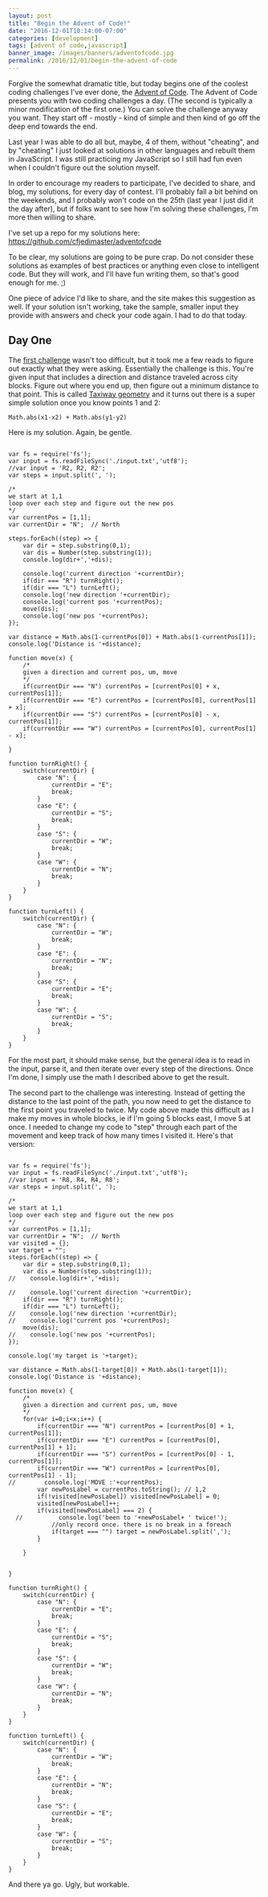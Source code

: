```yaml
---
layout: post
title: "Begin the Advent of Code!"
date: "2016-12-01T10:14:00-07:00"
categories: [development]
tags: [advent of code,javascript]
banner_image: /images/banners/adventofcode.jpg
permalink: /2016/12/01/begin-the-advent-of-code
---
```


Forgive the somewhat dramatic title, but today begins one of the coolest coding challenges I've ever done, the [Advent of Code](http://adventofcode.com/). The Advent of Code presents you with two coding challenges a day. (The second is typically a minor modification of the first one.) You can solve the challenge anyway you want. They start off - mostly - kind of simple and then kind of go off the deep end towards the end. 

Last year I was able to do all but, maybe, 4 of them, without "cheating", and by "cheating" I just looked at solutions in other languages and rebuilt them in JavaScript. I was still practicing my JavaScript so I still had fun even when I couldn't figure out the solution myself. 

In order to encourage my readers to participate, I've decided to share, and blog, my solutions, for every day of contest. I'll probably fall a bit behind on the weekends, and I probably won't code on the 25th (last year I just did it the day after), but if folks want to see how I'm solving these challenges, I'm more then willing to share. 

I've set up a repo for my solutions here: https://github.com/cfjedimaster/adventofcode

To be clear, my solutions are going to be pure crap. Do not consider these solutions as examples of best practices or anything even close to intelligent code. But they will work, and I'll have fun writing them, so that's good enough for me. ;)

One piece of advice I'd like to share, and the site makes this suggestion as well. If your solution isn't working, take the sample, smaller input they provide with answers and check your code again. I had to do that today.

Day One
---

The [first challenge](http://adventofcode.com/2016/day/1) wasn't too difficult, but it took me a few reads to figure out exactly what they were asking. Essentially the challenge is this. You're given input that includes a direction and distance traveled across city blocks. Figure out where you end up, then figure out a minimum distance to that point. This is called [Taxiway geometry](https://en.wikipedia.org/wiki/Taxicab_geometry) and it turns out there is a super simple solution once you know points 1 and 2:

	Math.abs(x1-x2) + Math.abs(y1-y2)

Here is my solution. Again, be gentle.

<pre><code class="language-javascript">
var fs = require(&#x27;fs&#x27;);
var input = fs.readFileSync(&#x27;.&#x2F;input.txt&#x27;,&#x27;utf8&#x27;);
&#x2F;&#x2F;var input = &#x27;R2, R2, R2&#x27;;
var steps = input.split(&#x27;, &#x27;);

&#x2F;*
we start at 1,1
loop over each step and figure out the new pos
*&#x2F;
var currentPos = [1,1];
var currentDir = &quot;N&quot;;  &#x2F;&#x2F; North

steps.forEach((step) =&gt; {
    var dir = step.substring(0,1);
    var dis = Number(step.substring(1));
    console.log(dir+&#x27;,&#x27;+dis);

    console.log(&#x27;current direction &#x27;+currentDir);
    if(dir === &quot;R&quot;) turnRight();
    if(dir === &quot;L&quot;) turnLeft();
    console.log(&#x27;new direction &#x27;+currentDir);
    console.log(&#x27;current pos &#x27;+currentPos);
    move(dis);
    console.log(&#x27;new pos &#x27;+currentPos);
});

var distance = Math.abs(1-currentPos[0]) + Math.abs(1-currentPos[1]);
console.log(&#x27;Distance is &#x27;+distance);

function move(x) {
    &#x2F;*
    given a direction and current pos, um, move
    *&#x2F;
    if(currentDir === &quot;N&quot;) currentPos = [currentPos[0] + x, currentPos[1]];
    if(currentDir === &quot;E&quot;) currentPos = [currentPos[0], currentPos[1] + x];
    if(currentDir === &quot;S&quot;) currentPos = [currentPos[0] - x, currentPos[1]];
    if(currentDir === &quot;W&quot;) currentPos = [currentPos[0], currentPos[1] - x];

}

function turnRight() {
    switch(currentDir) {
        case &quot;N&quot;: {
            currentDir = &quot;E&quot;;
            break;
        }
        case &quot;E&quot;: {
            currentDir = &quot;S&quot;;
            break;
        }
        case &quot;S&quot;: {
            currentDir = &quot;W&quot;;
            break;
        }
        case &quot;W&quot;: {
            currentDir = &quot;N&quot;;
            break;
        }
    }
}

function turnLeft() {
    switch(currentDir) {
        case &quot;N&quot;: {
            currentDir = &quot;W&quot;;
            break;
        }
        case &quot;E&quot;: {
            currentDir = &quot;N&quot;;
            break;
        }
        case &quot;S&quot;: {
            currentDir = &quot;E&quot;;
            break;
        }
        case &quot;W&quot;: {
            currentDir = &quot;S&quot;;
            break;
        }
    }
}
</code></pre>

For the most part, it should make sense, but the general idea is to read in the input, parse it, and then iterate over every step of the directions. Once I'm done, I simply use the math I described above to get the result. 

The second part to the challenge was interesting. Instead of getting the distance to the last point of the path, you now need to get the distance to the first point you traveled to twice. My code above made this difficult as I make my moves in whole blocks, ie if I'm going 5 blocks east, I move 5 at once. I needed to change my code to "step" through each part of the movement and keep track of how many times I visited it. Here's that version:

<pre><code class="language-javascript">
var fs = require(&#x27;fs&#x27;);
var input = fs.readFileSync(&#x27;.&#x2F;input.txt&#x27;,&#x27;utf8&#x27;);
&#x2F;&#x2F;var input = &#x27;R8, R4, R4, R8&#x27;;
var steps = input.split(&#x27;, &#x27;);

&#x2F;*
we start at 1,1
loop over each step and figure out the new pos
*&#x2F;
var currentPos = [1,1];
var currentDir = &quot;N&quot;;  &#x2F;&#x2F; North
var visited = {};
var target = &quot;&quot;;
steps.forEach((step) =&gt; {
    var dir = step.substring(0,1);
    var dis = Number(step.substring(1));
&#x2F;&#x2F;    console.log(dir+&#x27;,&#x27;+dis);

&#x2F;&#x2F;    console.log(&#x27;current direction &#x27;+currentDir);
    if(dir === &quot;R&quot;) turnRight();
    if(dir === &quot;L&quot;) turnLeft();
&#x2F;&#x2F;    console.log(&#x27;new direction &#x27;+currentDir);
&#x2F;&#x2F;    console.log(&#x27;current pos &#x27;+currentPos);
    move(dis);
&#x2F;&#x2F;    console.log(&#x27;new pos &#x27;+currentPos);
});

console.log(&#x27;my target is &#x27;+target);

var distance = Math.abs(1-target[0]) + Math.abs(1-target[1]);
console.log(&#x27;Distance is &#x27;+distance);

function move(x) {
    &#x2F;*
    given a direction and current pos, um, move
    *&#x2F;
    for(var i=0;i&lt;x;i++) {
        if(currentDir === &quot;N&quot;) currentPos = [currentPos[0] + 1, currentPos[1]];
        if(currentDir === &quot;E&quot;) currentPos = [currentPos[0], currentPos[1] + 1];
        if(currentDir === &quot;S&quot;) currentPos = [currentPos[0] - 1, currentPos[1]];
        if(currentDir === &quot;W&quot;) currentPos = [currentPos[0], currentPos[1] - 1];
&#x2F;&#x2F;        console.log(&#x27;MOVE :&#x27;+currentPos);
        var newPosLabel = currentPos.toString(); &#x2F;&#x2F; 1,2
        if(!visited[newPosLabel]) visited[newPosLabel] = 0;
        visited[newPosLabel]++;
        if(visited[newPosLabel] === 2) {
  &#x2F;&#x2F;          console.log(&#x27;been to &#x27;+newPosLabel+ &#x27; twice!&#x27;);
            &#x2F;&#x2F;only record once. there is no break in a foreach
            if(target === &quot;&quot;) target = newPosLabel.split(&#x27;,&#x27;);
        }

    }


}

function turnRight() {
    switch(currentDir) {
        case &quot;N&quot;: {
            currentDir = &quot;E&quot;;
            break;
        }
        case &quot;E&quot;: {
            currentDir = &quot;S&quot;;
            break;
        }
        case &quot;S&quot;: {
            currentDir = &quot;W&quot;;
            break;
        }
        case &quot;W&quot;: {
            currentDir = &quot;N&quot;;
            break;
        }
    }
}

function turnLeft() {
    switch(currentDir) {
        case &quot;N&quot;: {
            currentDir = &quot;W&quot;;
            break;
        }
        case &quot;E&quot;: {
            currentDir = &quot;N&quot;;
            break;
        }
        case &quot;S&quot;: {
            currentDir = &quot;E&quot;;
            break;
        }
        case &quot;W&quot;: {
            currentDir = &quot;S&quot;;
            break;
        }
    }
}
</code></pre>

And there ya go. Ugly, but workable.